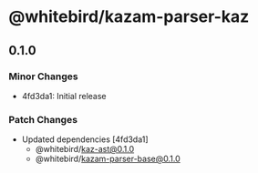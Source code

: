 # @whitebird/kazam-parser-kaz

## 0.1.0

### Minor Changes

- 4fd3da1: Initial release

### Patch Changes

- Updated dependencies [4fd3da1]
  - @whitebird/kaz-ast@0.1.0
  - @whitebird/kazam-parser-base@0.1.0
